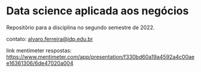 # Data science aplicada aos negócios

Repositõrio para a disciplina no segundo semestre de 2022.

contato: alvaro.ferreira@idp.edu.br

link mentimeter respostas: https://www.mentimeter.com/app/presentation/f330bd60a19a4592a4c00aee16361306/6de47020a004
